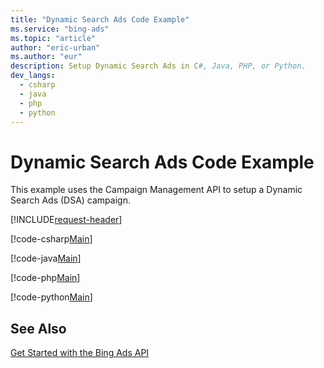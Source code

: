 ```yaml
---
title: "Dynamic Search Ads Code Example"
ms.service: "bing-ads"
ms.topic: "article"
author: "eric-urban"
ms.author: "eur"
description: Setup Dynamic Search Ads in C#, Java, PHP, or Python.
dev_langs:
  - csharp
  - java
  - php
  - python
---
```

# Dynamic Search Ads Code Example
This example uses the Campaign Management API to setup a Dynamic Search Ads (DSA) campaign.

[!INCLUDE[request-header](./includes/code-tips.md)]

[!code-csharp[Main](../../../BingAds-dotNet-SDK/examples/BingAdsExamples/BingAdsExamplesLibrary/v12/DynamicSearchAds.cs)]

[!code-java[Main](../../../BingAds-Java-SDK/examples/BingAdsDesktopApp/src/main/java/com/microsoft/bingads/examples/v12/DynamicSearchAds.java)]

[!code-php[Main](../../../BingAds-PHP-SDK/samples/V12/DynamicSearchAds.php)]

[!code-python[Main](../../../BingAds-Python-SDK/examples/v12/dynamic_search_ads.py)]

## See Also
[Get Started with the Bing Ads API](get-started.md)  
